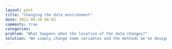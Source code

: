 ```yaml
---
layout: post
title: "Changing the data environment"
date: 2012-09-20 06:02
comments: true
categories: 
problem: "What happens when the location of the data changes?"
solution: "We simply change some variables and the methods we've designed."
---
```



 